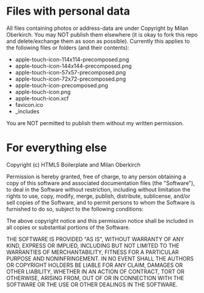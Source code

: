 Files with personal data
========================

All files containing photos or address-data are under Copyright by Milan
Oberkirch. You may NOT publish them elsewhere (it is okay to fork this repo and
delete/exchange them as soon as possible). Currently this applies to the following
files or folders (and their contents):
* apple-touch-icon-114x114-precomposed.png
* apple-touch-icon-144x144-precomposed.png
* apple-touch-icon-57x57-precomposed.png
* apple-touch-icon-72x72-precomposed.png
* apple-touch-icon-precomposed.png
* apple-touch-icon.png
* apple-touch-icon.xcf
* favicon.ico
* \_includes

You are NOT permitted to publish them without my written permission.

For everything else
===================

Copyright (c) HTML5 Boilerplate and Milan Oberkirch

Permission is hereby granted, free of charge, to any person obtaining a copy of
this software and associated documentation files (the "Software"), to deal in
the Software without restriction, including without limitation the rights to
use, copy, modify, merge, publish, distribute, sublicense, and/or sell copies
of the Software, and to permit persons to whom the Software is furnished to do
so, subject to the following conditions:

The above copyright notice and this permission notice shall be included in all
copies or substantial portions of the Software.

THE SOFTWARE IS PROVIDED "AS IS", WITHOUT WARRANTY OF ANY KIND, EXPRESS OR
IMPLIED, INCLUDING BUT NOT LIMITED TO THE WARRANTIES OF MERCHANTABILITY,
FITNESS FOR A PARTICULAR PURPOSE AND NONINFRINGEMENT. IN NO EVENT SHALL THE
AUTHORS OR COPYRIGHT HOLDERS BE LIABLE FOR ANY CLAIM, DAMAGES OR OTHER
LIABILITY, WHETHER IN AN ACTION OF CONTRACT, TORT OR OTHERWISE, ARISING FROM,
OUT OF OR IN CONNECTION WITH THE SOFTWARE OR THE USE OR OTHER DEALINGS IN THE
SOFTWARE.
